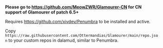 **Please go to https://github.com/MeowZWR/Glamourer-CN for CN support of Glamourer of patch 6.5+**

Requires https://github.com/xivdev/Penumbra to be installed and active.

Copy `https://raw.githubusercontent.com/Ottermandias/Glamourer/main/repo.json` to your custom repos in dalamud, similar to Penumbra.
